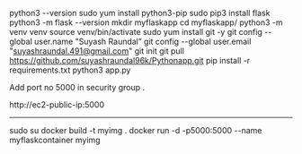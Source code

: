 python3 --version
sudo yum install python3-pip
sudo pip3 install flask
python3 -m flask --version
mkdir myflaskapp
cd myflaskapp/
python3 -m venv venv
source venv/bin/activate
sudo yum install git -y
git config --global user.name "Suyash Raundal”
git config --global user.email "suyashraundal.491@gmail.com"
git init
git pull https://github.com/suyashraundal96k/Pythonapp.git
pip install -r requirements.txt
python3 app.py

Add port no 5000 in security group .

http://ec2-public-ip:5000

---------------------------------------------------------------------
sudo su
docker build -t myimg .
docker run -d -p5000:5000 --name myflaskcontainer myimg 
